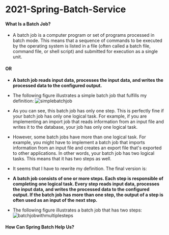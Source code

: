 # 2021-Spring-Batch-Service

#### What Is a Batch Job?
* A batch job is a computer program or set of programs processed in batch mode. 
This means that a sequence of commands to be executed by the operating system is listed in a file (often called a batch file, command file, or 
shell script) and submitted for execution as a single unit.
#### OR
* **A batch job reads input data, processes the input data, and writes the processed data to the configured output.**

* The following figure illustrates a simple batch job that fulfills my definition:
![simplebatchjob](https://www.petrikainulainen.net/wp-content/uploads/simplebatchjob.png "simplebatchjob")

* As you can see, this batch job has only one step. This is perfectly fine if your batch job has only one logical task. For example, if you are implementing an import job that reads information from an input file and writes it to the database, your job has only one logical task.

* However, some batch jobs have more than one logical task. For example, you might have to implement a batch job that imports information from an input file and creates an export file that's exported to other applications. In other words, your batch job has two logical tasks. This means that it has two steps as well.

* It seems that I have to rewrite my definition. The final version is:

* **A batch job consists of one or more steps. Each step is responsible of completing one logical task. Every step reads input data, processes the input data, and writes the processed data to the configured output. If the batch job has more than one step, the output of a step is often used as an input of the next step.**

* The following figure illustrates a batch job that has two steps:
![batchjobwithmultiplesteps](https://www.petrikainulainen.net/wp-content/uploads/batchjobwithmultiplesteps.png "batchjobwithmultiplesteps")

#### How Can Spring Batch Help Us?

